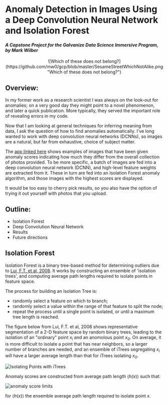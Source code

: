 # Anomaly Detection in Images Using a Deep Convolution Neural Network and Isolation Forest

#### *A Capstone Project for the Galvanize Data Science Immersive Program, by Mark Wilber*

<center>
![Which of these does not belong?](https://github.com/mw0/gcp/blob/master/SesameStreetWhichNotAlike.png "Which of these does not belong?")
</center>

## Overview:

In my former work as a research scientist I was always on the look-out for anomalies; on a very good day they might point to a novel phenomenon, and later a quick publication. More typically, they served the important role of revealing errors in my code.  
  
Now that I am looking at general techniques for inferring meaning from data, I ask the question of how to find anomalies automatically. I've long wanted to work with deep convolution neural networks (DCNNs), so images are a natural, but far from exhaustive, choice of subject matter. 

The [app linked here](http://www.rustytrephine.info "Try this App! ") shows examples of images that have been given anomaly scores indicating how much they differ from the overall collection of photos provided.
To be more specific, a batch of images are fed into a deep convolution neural network (DCNN), and high-level feature weights are extracted from it. These in turn are fed into an Isolation Forest anomaly algorithm, and those images with the highest scores are displayed.

It would be too easy to cherry pick results, so you also have the option of trying it out yourself with photos that you upload.

## Outline:
* Isolation Forest
* Deep Convolution Neural Network
* Results
* Future directions

## Isolation Forest

Isolation Forest is a binary tree-based method for determining outliers due to [Lui, F.T. et al, 2008](http://cs.nju.edu.cn/zhouzh/zhouzh.files/publication/icdm08b.pdf?q=isolation).
It works by constructing an ensemble of 'isolation trees', and computing average path lengths required to isolate points in feature space.

The process for building an Isolation Tree is:
* randomly select a feature on which to branch;
* randomly select a value within the range of that feature to split the node;
* repeat the process until a single point is isolated, or until a maximum tree length is reached.

The figure below from Lui, F.T. et al, 2008 shows representative segmentation of a 2-D feature space by random binary trees, leading to the isolation of an "ordinary" point <em>x<sub>i</sub></em> and an anomolous point <em>x<sub>0</sub></em>.
On average, it is more difficult to isolate a point that has near neighbors, so a larger number of branches are needed, and an ensemble of iTrees segregating <em>x<sub>i</sub></em> will have a larger average length than that for iTrees isolating <em>x<sub>0</sub></em>.

![Isolating Points with iTrees](https://github.com/mw0/gcp/blob/master/presentation/ITreeIsolatingPoints.png)

Anomaly scores are constructed from average path length &lang;<em>h(</em><em>x</em>)&rang; such that:

![anomaly score limits](https://github.com/mw0/gcp/blob/master/sx.png)

for &lang;<em>h</em>(<em>x</em>)&rang; the ensemble average path length required to isolate point <em>x</em>.

